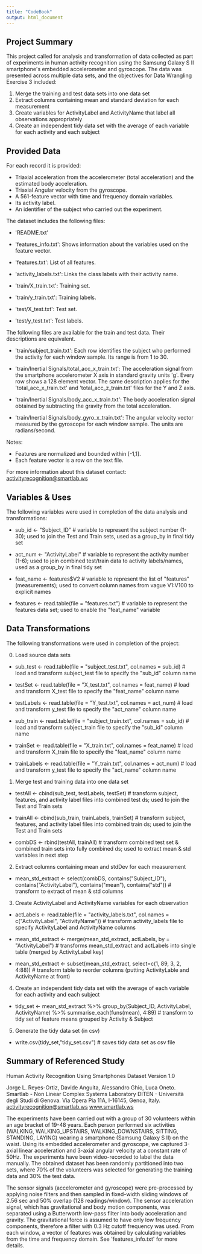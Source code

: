 ```yaml
---
title: "CodeBook"
output: html_document
---
```


## Project Summary

This project called for analysis and transformation of data collected as part of experiments in human activity recognition using the Samsung Galaxy S II smartphone's embedded accelerometer and gyroscope. The data was presented across multiple data sets, and the objectives for Data Wrangling Exercise 3 included:
  
  1) Merge the training and test data sets into one data set
  2) Extract columns containing mean and standard deviation for each measurement
  3) Create variables for ActivityLabel and ActivityName that label all observations appropriately
  4) Create an independent tidy data set with the average of each variable for each activity and each subject


## Provided Data

For each record it is provided:

- Triaxial acceleration from the accelerometer (total acceleration) and the estimated body acceleration.
- Triaxial Angular velocity from the gyroscope. 
- A 561-feature vector with time and frequency domain variables. 
- Its activity label. 
- An identifier of the subject who carried out the experiment.

The dataset includes the following files:

- 'README.txt'

- 'features_info.txt': Shows information about the variables used on the feature vector.

- 'features.txt': List of all features.

- 'activity_labels.txt': Links the class labels with their activity name.

- 'train/X_train.txt': Training set.

- 'train/y_train.txt': Training labels.

- 'test/X_test.txt': Test set.

- 'test/y_test.txt': Test labels.

The following files are available for the train and test data. Their descriptions are equivalent. 

- 'train/subject_train.txt': Each row identifies the subject who performed the activity for each window sample. Its range is from 1 to 30. 

- 'train/Inertial Signals/total_acc_x_train.txt': The acceleration signal from the smartphone accelerometer X axis in standard gravity units 'g'. Every row shows a 128 element vector. The same description applies for the 'total_acc_x_train.txt' and 'total_acc_z_train.txt' files for the Y and Z axis. 

- 'train/Inertial Signals/body_acc_x_train.txt': The body acceleration signal obtained by subtracting the gravity from the total acceleration. 

- 'train/Inertial Signals/body_gyro_x_train.txt': The angular velocity vector measured by the gyroscope for each window sample. The units are radians/second. 

Notes: 

- Features are normalized and bounded within [-1,1].
- Each feature vector is a row on the text file.

For more information about this dataset contact: activityrecognition@smartlab.ws


## Variables & Uses

The following variables were used in completion of the data analysis and transformations:

- sub_id <- "Subject_ID"  # variable to represent the subject number (1-30); used to join the Test and Train sets, used as a group_by in final tidy set

- act_num <- "ActivityLabel"  # variable to represent the activity number (1-6); used to join combined test/train data to activity labels/names, used as a group_by in final tidy set

- feat_name <- features$V2  # variable to represent the list of "features" (measurements); used to convert column names from vague V1:V100 to explicit names

- features <- read.table(file = "features.txt")  # variable to represent the features data set; used to enable the "feat_name" variable



## Data Transformations

The following transformations were used in completion of the project:

0. Load source data sets

- sub_test <- read.table(file = "subject_test.txt", col.names = sub_id)  # load and transform subject_test file to specify the "sub_id" column name

- testSet <- read.table(file = "X_test.txt", col.names = feat_name)  # load and transform X_test file to specify the "feat_name" column name

- testLabels <- read.table(file = "Y_test.txt", col.names = act_num)  # load and transform y_test file to specify the "act_name" column name


- sub_train <- read.table(file = "subject_train.txt", col.names = sub_id)  # load and transform subject_train file to specify the "sub_id" column name

- trainSet <- read.table(file = "X_train.txt", col.names = feat_name)  # load and transform X_train file to specify the "feat_name" column name

- trainLabels <- read.table(file = "Y_train.txt", col.names = act_num)  # load and transform y_test file to specify the "act_name" column name


1. Merge test and training data into one data set

- testAll <- cbind(sub_test, testLabels, testSet)  # transform subject, features, and activity label files into combined test ds; used to join the Test and Train sets

- trainAll <- cbind(sub_train, trainLabels, trainSet)  # transform subject, features, and activity label files into combined train ds; used to join the Test and Train sets

- combDS <- rbind(testAll, trainAll)  # transform combined test set & combined train sets into fully combined ds; used to extract mean & std variables in next step


2. Extract columns containing mean and stdDev for each measurement

- mean_std_extract <- select(combDS, contains("Subject_ID"), contains("ActivityLabel"), contains("mean"), contains("std"))  # transform to extract of mean & std columns


3. Create ActivityLabel and ActivityName variables for each observation

- actLabels <- read.table(file = "activity_labels.txt", col.names = c("ActivityLabel", "ActivityName"))  # transform activity_labels file to specify ActivityLabel and ActivityName columns 

- mean_std_extract <- merge(mean_std_extract, actLabels, by = "ActivityLabel")  # transforms mean_std_extract and actLabels into single table (merged by ActivityLabel key)

- mean_std_extract <- subset(mean_std_extract, select=c(1, 89, 3, 2, 4:88))  # transform table to reorder columns (putting ActivityLable and ActivityName at front)


4. Create an independent tidy data set with the average of each variable for each activity and each subject

- tidy_set <- mean_std_extract %>% group_by(Subject_ID, ActivityLabel, ActivityName) %>% summarise_each(funs(mean), 4:89)  # transform to tidy set of feature means grouped by Activity & Subject


5. Generate the tidy data set (in csv)

- write.csv(tidy_set,"tidy_set.csv")  #  saves tidy data set as csv file 


## Summary of Referenced Study
  
Human Activity Recognition Using Smartphones Dataset
Version 1.0

Jorge L. Reyes-Ortiz, Davide Anguita, Alessandro Ghio, Luca Oneto.
Smartlab - Non Linear Complex Systems Laboratory
DITEN - Università degli Studi di Genova.
Via Opera Pia 11A, I-16145, Genoa, Italy.
activityrecognition@smartlab.ws
www.smartlab.ws

The experiments have been carried out with a group of 30 volunteers within an age bracket of 19-48 years. Each person performed six activities (WALKING, WALKING_UPSTAIRS, WALKING_DOWNSTAIRS, SITTING, STANDING, LAYING) wearing a smartphone (Samsung Galaxy S II) on the waist. Using its embedded accelerometer and gyroscope, we captured 3-axial linear acceleration and 3-axial angular velocity at a constant rate of 50Hz. The experiments have been video-recorded to label the data manually. The obtained dataset has been randomly partitioned into two sets, where 70% of the volunteers was selected for generating the training data and 30% the test data. 

The sensor signals (accelerometer and gyroscope) were pre-processed by applying noise filters and then sampled in fixed-width sliding windows of 2.56 sec and 50% overlap (128 readings/window). The sensor acceleration signal, which has gravitational and body motion components, was separated using a Butterworth low-pass filter into body acceleration and gravity. The gravitational force is assumed to have only low frequency components, therefore a filter with 0.3 Hz cutoff frequency was used. From each window, a vector of features was obtained by calculating variables from the time and frequency domain. See 'features_info.txt' for more details. 

